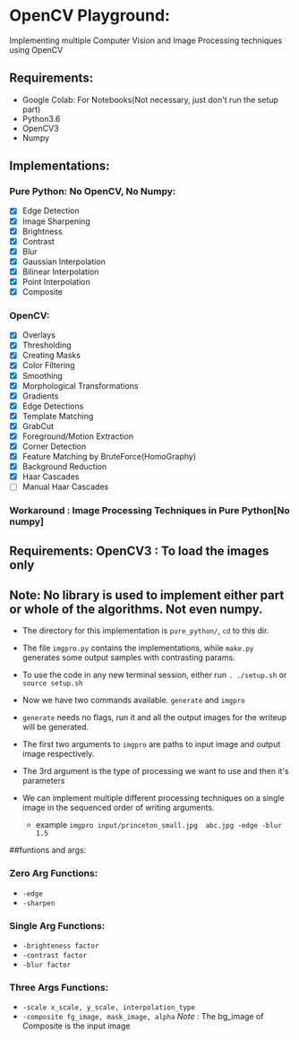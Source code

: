 # OpenCV Playground:
Implementing multiple Computer Vision and Image Processing techniques using OpenCV

## Requirements:
- Google Colab: For Notebooks(Not necessary, just don't run the setup part)
- Python3.6
- OpenCV3
- Numpy

## Implementations:

### Pure Python: No OpenCV, No Numpy:
- [x] Edge Detection
- [x] Image Sharpening
- [x] Brightness
- [x] Contrast
- [x] Blur
- [x] Gaussian Interpolation
- [x] Bilinear Interpolation
- [x] Point Interpolation
- [x] Composite

### OpenCV:
- [x] Overlays
- [x] Thresholding
- [x] Creating Masks
- [x] Color Filtering
- [x] Smoothing
- [x] Morphological Transformations
- [x] Gradients
- [x] Edge Detections
- [x] Template Matching
- [x] GrabCut
- [x] Foreground/Motion Extraction
- [x] Corner Detection
- [x] Feature Matching by BruteForce(HomoGraphy)
- [x] Background Reduction
- [x] Haar Cascades
- [ ] Manual Haar Cascades

### Workaround : Image Processing Techniques in Pure Python[No numpy]

## Requirements: OpenCV3 : To load the images only

## Note: No library is used to implement either part or whole of the algorithms. Not even numpy.

- The directory for this implementation is `pure_python/`, `cd` to this dir.
- The file `imgpro.py` contains the implementations, while `make.py` generates some output samples with contrasting params.
- To use the code in any new terminal session, either run `. ./setup.sh` or `source setup.sh`
- Now we have two commands available. `generate` and `imgpro`
- `generate` needs no flags, run it and all the output images for the writeup will be generated.

- The first two arguments to `imgpro` are paths to input image and output image respectively.
- The 3rd argument is the type of processing we want to use and then it's parameters
- We can implement multiple different processing techniques on a single image in the sequenced order of writing arguments.

    - example `imgpro input/princeton_small.jpg  abc.jpg -edge -blur 1.5`

##funtions and args:

### Zero Arg Functions:
- `-edge`
- `-sharpen`

### Single Arg Functions:
- `-brighteness factor`
- `-contrast factor`
- `-blur factor`

### Three Args Functions:
- `-scale x_scale, y_scale, interpolation_type`
- `-composite fg_image, mask_image, alpha`
*Note* : The bg_image of Composite is the input image